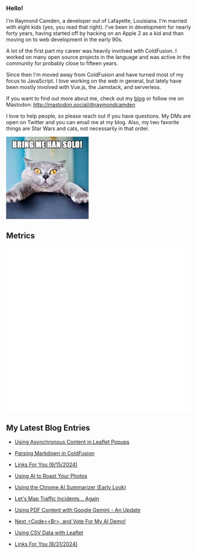 ### Hello!

I'm Raymond Camden, a developer out of Lafayette, Louisiana. I'm married with eight kids (yes, you read that right). I've been in development for nearly forty years, having started off by hacking on an Apple 2 as a kid and than moving on to web development in the early 90s.

A lot of the first part my career was heavily involved with ColdFusion. I worked on many open source projects in the language and was active in the community for probably close to fifteen years. 

Since then I'm moved away from ColdFusion and have turned most of my focus to JavaScript. I love working on the web in general, but lately have been mostly involved with Vue.js, the Jamstack, and serverless. 

If you want to find out more about me, check out my [blog](https://www.raymondcamden.com) or follow me on Mastodon: <http://mastodon.social/@raymondcamden>

I love to help people, so please reach out if you have questions. My DMs are open on Twitter and you can email me at my blog. Also, my two favorite things are Star Wars and cats, not necessarily in that order.

![Star Wars cat](https://raw.githubusercontent.com/cfjedimaster/cfjedimaster/master/cat.jpg)

## Metrics

<picture>
  <img src="/github-metrics.svg" alt="Metrics">
</picture>

<!-- RSS -->
## My Latest Blog Entries

* [Using Asynchronous Content in Leaflet Popups](https://www.raymondcamden.com/2024/09/17/using-asynchronous-content-in-leaflet-popups)

* [Parsing Markdown in ColdFusion](https://www.raymondcamden.com/2024/09/16/parsing-markdown-in-coldfusion)

* [Links For You (9/15/2024)](https://www.raymondcamden.com/2024/09/15/links-for-you)

* [Using AI to Roast Your Photos](https://www.raymondcamden.com/2024/09/12/using-ai-to-roast-your-photos)

* [Using the Chrome AI Summarizer (Early Look)](https://www.raymondcamden.com/2024/09/10/using-the-chrome-ai-summarizer-early-look)

* [Let's Map Traffic Incidents... Again](https://www.raymondcamden.com/2024/09/06/lets-map-traffic-incidents-again)

* [Using PDF Content with Google Gemini - An Update](https://www.raymondcamden.com/2024/09/05/using-pdf-content-with-google-gemini-an-update)

* [Next &lt;Code&gt;&lt;Br&gt;, and Vote For My AI Demo!](https://www.raymondcamden.com/2024/09/04/next-codebr-and-vote-for-my-ai-demo)

* [Using CSV Data with Leaflet](https://www.raymondcamden.com/2024/09/02/using-csv-data-with-leaflet)

* [Links For You (8/31/2024)](https://www.raymondcamden.com/2024/08/31/links-for-you-8312024)

<!-- ENDRSS -->


